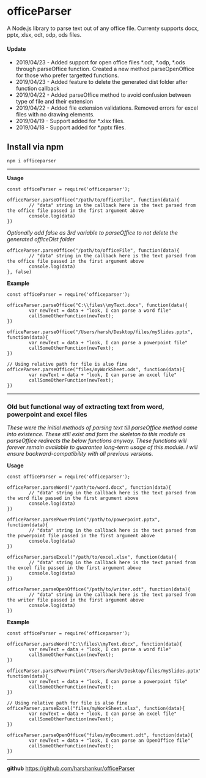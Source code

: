 # officeParser
A Node.js library to parse text out of any office file. 
Currenty supports docx, pptx, xlsx, odt, odp, ods files.


#### Update
* 2019/04/23 - Added support for open office files *.odt, *.odp, *.ods through parseOffice function. Created a new method parseOpenOffice for those who prefer targetted functions. 
* 2019/04/23 - Added feature to delete the generated dist folder after function callback
* 2019/04/22 - Added parseOffice method to avoid confusion between type of file and their extension
* 2019/04/22 - Added file extension validations. Removed errors for excel files with no drawing elements.
* 2019/04/19 - Support added for *.xlsx files.
* 2019/04/18 - Support added for *.pptx files.



## Install via npm


```
npm i officeparser
```

----------

**Usage**
```
const officeParser = require('officeparser');

officeParser.parseOffice("/path/to/officeFile", function(data){
        // "data" string in the callback here is the text parsed from the office file passed in the first argument above
        console.log(data)
})

```

*Optionally add false as 3rd variable to parseOffice to not delete the generated officeDist folder*

```
officeParser.parseOffice("/path/to/officeFile", function(data){
        // "data" string in the callback here is the text parsed from the office file passed in the first argument above
        console.log(data)
}, false)
```

**Example**
```
const officeParser = require('officeparser');

officeParser.parseOffice("C:\\files\\myText.docx", function(data){
        var newText = data + "look, I can parse a word file"
        callSomeOtherFunction(newText);
})

officeParser.parseOffice("/Users/harsh/Desktop/files/mySlides.pptx", function(data){
        var newText = data + "look, I can parse a powerpoint file"
        callSomeOtherFunction(newText);
})

// Using relative path for file is also fine
officeParser.parseOffice("files/myWorkSheet.ods", function(data){
        var newText = data + "look, I can parse an excel file"
        callSomeOtherFunction(newText);
})
```


----------

### Old but functional way of extracting text from word, powerpoint and excel files
*These were the initial methods of parsing text till parseOffice method came into existence. These still exist and form the skeleton to this module as parseOffice redirects the below functions anyway. These functions will forever remain available to guarantee long-term usage of this module. I will ensure backward-compatibility with all previous versions.*

**Usage**
```
const officeParser = require('officeparser');

officeParser.parseWord("/path/to/word.docx", function(data){
        // "data" string in the callback here is the text parsed from the word file passed in the first argument above
        console.log(data)
})

officeParser.parsePowerPoint("/path/to/powerpoint.pptx", function(data){
        // "data" string in the callback here is the text parsed from the powerpoint file passed in the first argument above
        console.log(data)
})

officeParser.parseExcel("/path/to/excel.xlsx", function(data){
        // "data" string in the callback here is the text parsed from the excel file passed in the first argument above
        console.log(data)
})

officeParser.parseOpenOffice("/path/to/writer.odt", function(data){
        // "data" string in the callback here is the text parsed from the writer file passed in the first argument above
        console.log(data)
})
```

**Example**
```
const officeParser = require('officeparser');

officeParser.parseWord("C:\\files\\myText.docx", function(data){
        var newText = data + "look, I can parse a word file"
        callSomeOtherFunction(newText);
})

officeParser.parsePowerPoint("/Users/harsh/Desktop/files/mySlides.pptx", function(data){
        var newText = data + "look, I can parse a powerpoint file"
        callSomeOtherFunction(newText);
})

// Using relative path for file is also fine
officeParser.parseExcel("files/myWorkSheet.xlsx", function(data){
        var newText = data + "look, I can parse an excel file"
        callSomeOtherFunction(newText);
})

officeParser.parseOpenOffice("files/myDocument.odt", function(data){
        var newText = data + "look, I can parse an OpenOffice file"
        callSomeOtherFunction(newText);
})
```

----------

**github**
https://github.com/harshankur/officeParser
